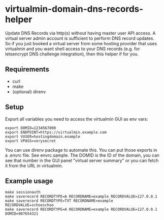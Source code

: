 # virtualmin-domain-dns-records-helper
Update DNS Records via http(s) without having master user API access. A virtual server admin account is sufficient to perform DNS record updates. So if you just booked a virtual server from some hosting provider that uses virtualmin and you want shell access to your DNS records (e.g. for letsencrypt DNS challenge integration), then this helper if for you.

## Requirements
* curl
* make
* (optional) direnv

## Setup
Export all variables you need to access the virtualmin GUI as env vars:

```
export DOMID=1234567890
export ENDPOINT=https://virtualmin.example.com
export VUSER=hostingdomain.example
export VPASS=verysecret
```

You can use direnv package to automate this. You can put those exports in a .envrc file. See envrc.sample.
The DOMID is the ID of the domain, you can see that number in the GUI panel "virtual server summary" or you can fetch it from the URL in virtualmin.

## Example usage
```
make sessionauth
make saverecord RECORDTYPE=A RECORDNAME=example RECORDVALUE=127.0.0.1
make saverecord RECORDTYPE=TXT RECORDNAME=example RECORDVALUE=schooschoo
make saverecord RECORDTYPE=A RECORDNAME=example RECORDVALUE=127.0.0.1 DOMID=987654321
```

